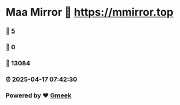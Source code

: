 # Maa Mirror :link: https://mmirror.top 
### :page_facing_up: [5](https://mmirror.top/tag.html) 
### :speech_balloon: 0 
### :hibiscus: 13084 
### :alarm_clock: 2025-04-17 07:42:30 
### Powered by :heart: [Gmeek](https://github.com/Meekdai/Gmeek)
